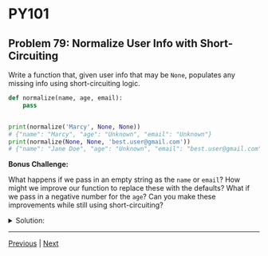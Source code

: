 # PY101
## Problem 79: Normalize User Info with Short-Circuiting

Write a function that, given user info that may be `None`, populates any missing info using short-circuiting logic.

```python
def normalize(name, age, email):
    pass


print(normalize('Marcy', None, None))
# {"name": "Marcy", "age": "Unknown", "email": "Unknown"}
print(normalize(None, None, 'best.user@gmail.com'))
# {"name": "Jane Doe", "age": "Unknown", "email": "best.user@gmail.com"}
```

**Bonus Challenge:**

What happens if we pass in an empty string as the `name` or `email`? How might we improve our function to replace these with the defaults? What if we pass in a negative number for the `age`? Can you make these improvements while still using short-circuiting?

<details>
<summary>Solution:</summary>

```python
def normalize(name, age, email):
    return {
        "name": name or "Jane Doe",
        "age": age or "Unknown",
        "email": email or "Unknown"
    }

print(normalize('Marcy', None, None))
# {"name": "Marcy", "age": "Unknown", "email": "Unknown"}
print(normalize(None, None, 'best.user@gmail.com'))
# {"name": "Jane Doe", "age": "Unknown", "email": "best.user@gmail.com"}
```

**Bonus Challenge Answer:**

The problem with the simple solution is that empty strings (`""`) and `0` are falsy, so they'll be replaced with defaults even if they were intentionally provided.

Improved version handling edge cases:
```python
def normalize(name, age, email):
    # Handle empty strings and None for name/email
    # Handle None and negative numbers for age
    normalized_name = name if name else "Jane Doe"
    normalized_email = email if email else "Unknown"
    
    # For age, check if it's None or negative
    if age is None or (isinstance(age, (int, float)) and age < 0):
        normalized_age = "Unknown"
    else:
        normalized_age = age
    
    return {
        "name": normalized_name,
        "age": normalized_age,
        "email": normalized_email
    }

# Test cases:
print(normalize('Marcy', None, None))
# {"name": "Marcy", "age": "Unknown", "email": "Unknown"}

print(normalize('', -5, ''))
# {"name": "Jane Doe", "age": "Unknown", "email": "Unknown"}

print(normalize('John', 0, 'john@email.com'))
# {"name": "John", "age": 0, "email": "john@email.com"}
```

More compact version using short-circuiting:
```python
def normalize(name, age, email):
    return {
        "name": name or "Jane Doe",
        "age": age if (age is not None and age >= 0) else "Unknown",
        "email": email or "Unknown"
    }
```

</details>

---

[Previous](078.md) | [Next](080.md)

